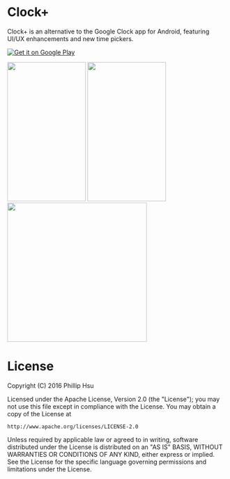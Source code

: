 # Clock+
Clock+ is an alternative to the Google Clock app for Android, featuring UI/UX enhancements and new time pickers.

<a href='https://play.google.com/store/apps/details?id=com.philliphsu.clock2&utm_source=global_co&utm_medium=prtnr&utm_content=Mar2515&utm_campaign=PartBadge&pcampaignid=MKT-Other-global-all-co-prtnr-py-PartBadge-Mar2515-1'><img alt='Get it on Google Play' src='https://play.google.com/intl/en_us/badges/images/generic/en_badge_web_generic.png'/></a>

<img src="https://cloud.githubusercontent.com/assets/19766085/19008497/830d2844-8720-11e6-8b8e-ff01ebcc26fe.png" width="180" height="320" />
<img src="https://cloud.githubusercontent.com/assets/19766085/19008498/8312eeaa-8720-11e6-9dc8-2079eb9c50f7.png" width="180" height="320" />
<img src="https://cloud.githubusercontent.com/assets/19766085/19008382/cc800614-871f-11e6-8fab-d1be69807e91.png" height="320" />

# License
Copyright (C) 2016 Phillip Hsu

Licensed under the Apache License, Version 2.0 (the "License");
you may not use this file except in compliance with the License.
You may obtain a copy of the License at

    http://www.apache.org/licenses/LICENSE-2.0

Unless required by applicable law or agreed to in writing, software
distributed under the License is distributed on an "AS IS" BASIS,
WITHOUT WARRANTIES OR CONDITIONS OF ANY KIND, either express or implied.
See the License for the specific language governing permissions and
limitations under the License.
